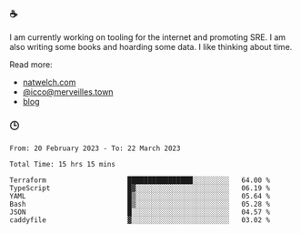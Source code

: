 ### ☕

I am currently working on tooling for the internet and promoting SRE. I am also writing some books and hoarding some data. I like thinking about time. 

Read more:

 - [natwelch.com](https://natwelch.com)
 - [@icco@merveilles.town](https://merveilles.town/@icco)
 - [blog](https://writing.natwelch.com)

### 🕒

<!--START_SECTION:waka-->

```text
From: 20 February 2023 - To: 22 March 2023

Total Time: 15 hrs 15 mins

Terraform                    ████████████████░░░░░░░░░   64.00 %
TypeScript                   █▓░░░░░░░░░░░░░░░░░░░░░░░   06.19 %
YAML                         █▒░░░░░░░░░░░░░░░░░░░░░░░   05.64 %
Bash                         █▒░░░░░░░░░░░░░░░░░░░░░░░   05.28 %
JSON                         █░░░░░░░░░░░░░░░░░░░░░░░░   04.57 %
caddyfile                    ▓░░░░░░░░░░░░░░░░░░░░░░░░   03.02 %
```

<!--END_SECTION:waka-->
